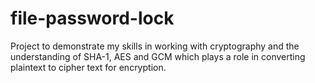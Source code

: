 # file-password-lock
Project to demonstrate my skills in working with cryptography and the understanding of SHA-1, AES and GCM which plays a role in converting plaintext to cipher text for encryption.

